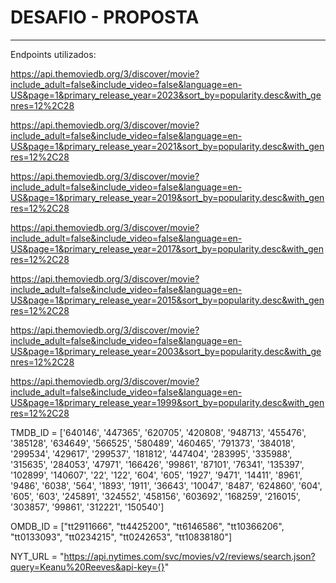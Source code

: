 # DESAFIO - PROPOSTA

------------------------------------------------
Endpoints utilizados:

https://api.themoviedb.org/3/discover/movie?include_adult=false&include_video=false&language=en-US&page=1&primary_release_year=2023&sort_by=popularity.desc&with_genres=12%2C28

https://api.themoviedb.org/3/discover/movie?include_adult=false&include_video=false&language=en-US&page=1&primary_release_year=2021&sort_by=popularity.desc&with_genres=12%2C28

https://api.themoviedb.org/3/discover/movie?include_adult=false&include_video=false&language=en-US&page=1&primary_release_year=2019&sort_by=popularity.desc&with_genres=12%2C28

https://api.themoviedb.org/3/discover/movie?include_adult=false&include_video=false&language=en-US&page=1&primary_release_year=2017&sort_by=popularity.desc&with_genres=12%2C28

https://api.themoviedb.org/3/discover/movie?include_adult=false&include_video=false&language=en-US&page=1&primary_release_year=2015&sort_by=popularity.desc&with_genres=12%2C28

https://api.themoviedb.org/3/discover/movie?include_adult=false&include_video=false&language=en-US&page=1&primary_release_year=2003&sort_by=popularity.desc&with_genres=12%2C28

https://api.themoviedb.org/3/discover/movie?include_adult=false&include_video=false&language=en-US&page=1&primary_release_year=1999&sort_by=popularity.desc&with_genres=12%2C28



TMDB_ID = ['640146', '447365', '620705', '420808', '948713', '455476', '385128', '634649', '566525', '580489', '460465', '791373', '384018', '299534', '429617', '299537', '181812', '447404', '283995', '335988', '315635', '284053', '47971', '166426', '99861', '87101', '76341', '135397', '102899', '140607', '22', '122', '604', '605', '1927', '9471', '14411', '8961', '9486', '6038', '564', '1893', '1911', '36643', '10047', '8487', '624860', '604', '605', '603', '245891', '324552', '458156', '603692', '168259', '216015', '303857', '99861', '312221', '150540']

OMDB_ID = ["tt2911666", "tt4425200", "tt6146586", "tt10366206", "tt0133093", "tt0234215", "tt0242653", "tt10838180"]

NYT_URL = "https://api.nytimes.com/svc/movies/v2/reviews/search.json?query=Keanu%20Reeves&api-key={}"
